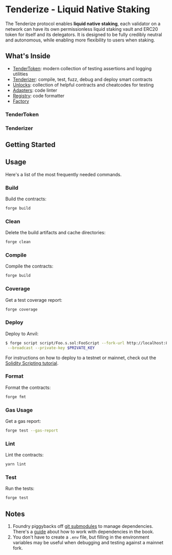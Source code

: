 # Tenderize - Liquid Native Staking

The Tenderize protocol enables **liquid native staking**, each validator on a network can have its own permissionless liquid staking vault and ERC20 token for itself and its delegators. It is designed to be fully credibly neutral and autonomous, while enabling more flexibility to users when staking.

## What's Inside

- [TenderToken](https://github.com/paulrberg/prb-test): modern collection of testing assertions and logging utilities
- [Tenderizer](https://github.com/foundry-rs/foundry/blob/master/forge): compile, test, fuzz, debug and deploy smart
  contracts
- [Unlocks](https://github.com/foundry-rs/forge-std): collection of helpful contracts and cheatcodes for testing
- [Adapters](https://github.com/protofire/solhint): code linter
- [Registry](https://github.com/prettier-solidity/prettier-plugin-solidity): code formatter
- [Factory]()

### TenderToken

### Tenderizer

## Getting Started

## Usage

Here's a list of the most frequently needed commands.

### Build

Build the contracts:

```sh
forge build
```

### Clean

Delete the build artifacts and cache directories:

```sh
forge clean
```

### Compile

Compile the contracts:

```sh
forge build
```

### Coverage

Get a test coverage report:

```sh
forge coverage
```

### Deploy

Deploy to Anvil:

```sh
$ forge script script/Foo.s.sol:FooScript --fork-url http://localhost:8545 \
 --broadcast --private-key $PRIVATE_KEY
```

For instructions on how to deploy to a testnet or mainnet, check out the
[Solidity Scripting tutorial](https://book.getfoundry.sh/tutorials/solidity-scripting.html).

### Format

Format the contracts:

```sh
forge fmt
```

### Gas Usage

Get a gas report:

```sh
forge test --gas-report
```

### Lint

Lint the contracts:

```sh
yarn lint
```

### Test

Run the tests:

```sh
forge test
```

## Notes

1. Foundry piggybacks off [git submodules](https://git-scm.com/book/en/v2/Git-Tools-Submodules) to manage dependencies.
   There's a [guide](https://book.getfoundry.sh/projects/dependencies.html) about how to work with dependencies in the
   book.
2. You don't have to create a `.env` file, but filling in the environment variables may be useful when debugging and
   testing against a mainnet fork.
